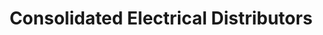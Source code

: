 ---
title: "Consolidated Electrical Distributors"
url: /lynchburg/consolidated-electrical-distributors/
shop: wholesale
---